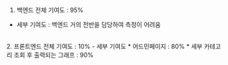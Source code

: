 1. 백엔드 전체 기여도 : 95%
- 세부 기여도 : 백엔드 거의 전반을 담당하여 측정이 어려움
<br/>
2. 프론트엔드 전체 기여도 : 10%
- 세부 기여도
  * 어드민페이지 : 80%
  * 세부 카테고리 조회 후 출력되는 그래프 : 90%
